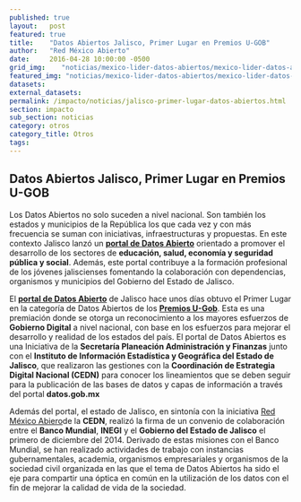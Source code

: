 ```yaml
---
published: true
layout:   post
featured: true
title:    "Datos Abiertos Jalisco, Primer Lugar en Premios U-GOB"
author:   "Red México Abierto"
date:     2016-04-28 10:00:00 -0500
grid_img:    "noticias/mexico-lider-datos-abiertos/mexico-lider-datos-abiertos_grid.png"
featured_img: "noticias/mexico-lider-datos-abiertos/mexico-lider-datos-abiertos_featured.png"
datasets:
external_datasets:
permalink: /impacto/noticias/jalisco-primer-lugar-datos-abiertos.html
section: impacto
sub_section: noticias
category: otros
category_title: Otros
tags:
---
```

**Datos Abiertos Jalisco, Primer Lugar en Premios U-GOB**
---------------------------------------------------------

Los Datos Abiertos no solo suceden a nivel nacional. Son también los estados y municipios de la República los que cada vez y con más frecuencia se suman con iniciativas, infraestructuras y propuestas. En este contexto Jalisco lanzó un **[portal de Datos Abierto](https://datos.jalisco.gob.mx/)** orientado a promover el desarrollo de los sectores de **educación, salud, economía y seguridad pública y social**. Además, este portal contribuye a la formación profesional de los jóvenes jaliscienses fomentando la colaboración con dependencias, organismos y municipios del Gobierno del Estado de Jalisco. 

El **[portal de Datos Abierto](https://datos.jalisco.gob.mx/)** de Jalisco hace unos días obtuvo el Primer Lugar en la categoría de Datos Abiertos de los **[Premios U-Gob](http://www.u-gob.com/resultados-de-los-premios-al-gobierno-digital-u-gob-2015/)**. Esta es una premiación donde se otorga un reconocimiento a los mayores esfuerzos de **Gobierno Digital** a nivel nacional, con base en los esfuerzos para mejorar el desarrollo y realidad de los estados del país. El portal de Datos Abiertos es una Iniciativa  de la **Secretaría Planeación  Administración  y Finanzas** junto con el **Instituto de Información Estadística y Geográfica del Estado de Jalisco**, que realizaron las gestiones con la **Coordinación de Estrategia Digital Nacional (CEDN)** para conocer los lineamientos que se deben seguir para la publicación de las bases de datos y capas de información a través del portal **datos.gob.mx**

Además del portal, el estado de Jalisco, en sintonía con la iniciativa [Red México Abiero](mxabierto.org/)de la **CEDN**, realizó la firma de un convenio de colaboración entre el **Banco Mundial**, **INEGI** y el **Gobierno del Estado de Jalisco** el primero de diciembre del 2014. Derivado de estas misiones con el Banco Mundial, se han realizado actividades de trabajo con instancias gubernamentales, academia, organismos empresariales y organismos de la sociedad civil organizada en las que el tema de Datos Abiertos ha sido el eje para compartir una óptica en común en la utilización de los datos con el fin de mejorar la calidad de vida de la sociedad.


 
 




